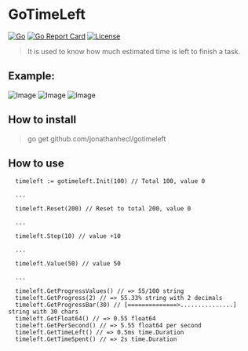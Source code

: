 # GoTimeLeft
[![Go](https://github.com/jonathanhecl/gotimeleft/actions/workflows/go.yml/badge.svg)](https://github.com/jonathanhecl/gotimeleft/actions/workflows/go.yml)
[![Go Report Card](https://goreportcard.com/badge/github.com/jonathanhecl/gotimeleft)](https://goreportcard.com/report/github.com/jonathanhecl/gotimeleft)
[![License](https://img.shields.io/badge/license-MIT-blue.svg)](./LICENSE)

> It is used to know how much estimated time is left to finish a task.

## Example: 

![Image](https://i.imgur.com/MhitUfV.png)
![Image](https://i.imgur.com/mKIGzX5.png)
![Image](https://i.imgur.com/2vVI9qM.png)

## How to install

> go get github.com/jonathanhecl/gotimeleft

## How to use

```
  timeleft := gotimeleft.Init(100) // Total 100, value 0
  
  ...

  timeleft.Reset(200) // Reset to total 200, value 0

  ...

  timeleft.Step(10) // value +10

  ...

  timeleft.Value(50) // value 50
  
  ...
  
  timeleft.GetProgressValues() // => 55/100 string
  timeleft.GetProgress(2) // => 55.33% string with 2 decimals
  timeleft.GetProgressBar(30) // [==============>...............] string with 30 chars
  timeleft.GetFloat64() // => 0.55 float64
  timeleft.GetPerSecond() // => 5.55 float64 per second
  timeleft.GetTimeLeft() // => 0.5ms time.Duration
  timeleft.GetTimeSpent() // => 2s time.Duration
```
